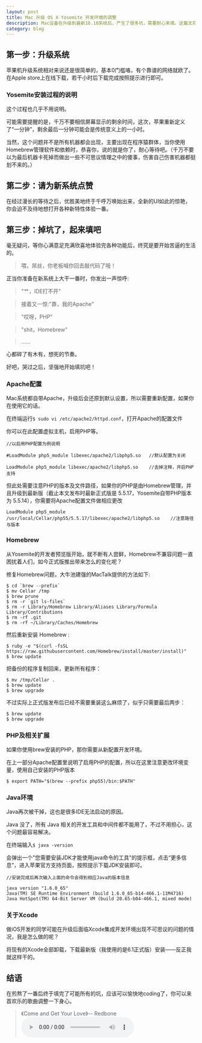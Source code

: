 ```yaml
---
layout: post
title: Mac 升级 OS X Yosemite 开发环境的调整
description: Mac设备在升级到最新10.10系统后，产生了很多坑，需要耐心来填。这篇文将介绍一下我的填坑经验。
category: blog
---
```


第一步：升级系统
--------------
苹果机升级系统相对来说还是很简单的，基本0门槛咯，有个靠谱的网络就欧了。在Apple store上在线下载，若干小时后下载完成按照提示进行即可。

### Yosemite安装过程的说明
这个过程也几乎不用说明。

可能需要提醒的是，千万不要相信屏幕显示的剩余时间，这次，苹果重新定义了“一分钟”，剩余最后一分钟可能会是传统意义上的一小时。

当然，这个问题并不是所有机器都会出现，主要出现在程序猿群体，当你使用Homebrew管理软件和依赖时，恭喜你，说的就是你了，耐心等待吧。（千万不要以为最后机器卡死掉而做出一些不可思议情理之中的傻事，伤害自己伤害机器都挺划不来的。）

第二步：请为新系统点赞
-------------------
在经过漫长的等待之后，优胜美地终于千呼万唤始出来，全新的UI如此的惊艳，你会迫不及待地想打开各种新特性体验一番。

第三步：掉坑了，起来填吧
---------------------
毫无疑问，等你心满意足充满欣喜地体验完各种功能后，终究是要开始苦逼的生活的。

>喂，屌丝，你老板喊你回去敲代码了哦！

正当你准备在新系统上大干一番时，你发出一声惊呼:
>"艹，IDE打不开"

>接着又一惊:"靠，我的Apache"

>"哎呀，PHP"

>"shit，Homebrew"

>……

心都碎了有木有，想死的节奏。

好吧，哭过之后，坚强地开始填坑吧！

### Apache配置
Mac系统都自带Apache，升级后会还原到默认设置，所以需要重新配置，如果你在使用它的话。

在终端运行`$ sudo vi /etc/apache2/httpd.conf`，打开Apache的配置文件

你可以在此配置虚拟主机，启用PHP等。

```
//以启用PHP配置为例说明

#LoadModule php5_module libexec/apache2/libphp5.so   //默认配置为关闭

LoadModule php5_module libexec/apache2/libphp5.so    //去掉注释，开启PHP支持
```

但此处需要注意PHP的版本及文件路径，如果你的PHP是由Homebrew管理，并且升级到最新版（截止本文发布时最新正式版是 5.5.17，Yosemite自带PHP版本为 5.5.14），你需要将Apache配置文件做相应更改

```
LoadModule php5_module /usr/local/Cellar/php55/5.5.17/libexec/apache2/libphp5.so    //注意路径与版本
```

### Homebrew
从Yosemite的开发者预览版开始，就不断有人尝鲜，Homebrew不兼容问题一直困扰着人们，如今正式版推出带来怎么的变化呢？

修复Homebrew问题，大牛池建强的MacTalk提供的方法如下:

```
$ cd `brew --prefix`
$ mv Cellar /tmp
$ brew prune
$ rm -r `git ls-files`
$ rm -r Library/Homebrew Library/Aliases Library/Formula Library/Contributions
$ rm -rf .git
$ rm -rf ~/Library/Caches/Homebrew
```

然后重新安装 Homebrew :

```
$ ruby -e "$(curl -fsSL https://raw.githubusercontent.com/Homebrew/install/master/install)"
$ brew update
```

把备份的程序复制回来，更新所有程序：

```
$ mv /tmp/Cellar .
$ brew update
$ brew upgrade
```

不过实际上正式版发布后已经不需要重装这么麻烦了，似乎只需要最后两步：

```
$ brew update
$ brew upgrade
```

### PHP及相关扩展
如果你使用brew安装的PHP，那你需要从新配置开发环境。

在上一部分Apache配置里说明了启用PHP的配置，所以在这里注意更改环境变量，使用自己安装的PHP版本

```
$ export PATH="$(brew --prefix php55)/bin:$PATH"
```

### Java环境
Java再次被干掉，这也是很多IDE无法启动的原因。

Java 没了，所有 Java 相关的开发工具和中间件都不能用了，不过不用担心，这个问题最容易解决。

在终端输入`$ java -version`

会弹出一个"您需要安装JDK才能使用java命令的工具"的提示框，点击“更多信息”，进入苹果官方支持页面，按照提示下载JDK安装即可。

```
//安装完成后再次输入上面的命令会得到相应Java的版本信息

java version "1.6.0_65"
Java(TM) SE Runtime Environment (build 1.6.0_65-b14-466.1-11M4716)
Java HotSpot(TM) 64-Bit Server VM (build 20.65-b04-466.1, mixed mode)
```

### 关于Xcode
做iOS开发的同学可能在升级后面临Xcode集成开发环境出现不可思议的问题的情况，我是怎么做的呢？

将现有的Xcode全部卸载，下载最新版（我使用的是6.1正式版）安装——反正我就这样干的。

## 结语
在煎熬了一番后终于填完了可能所有的坑，应该可以愉快地coding了，你可以来首欢乐的歌曲调整一下身心。

> 《Come and Get Your Love》-- Redbone
> <audio src="/media/comeandgetyourlove.mp3"  controls preload></audio>

<script src=“http://api.html5media.info/1.1.5/html5media.min.js”></script>